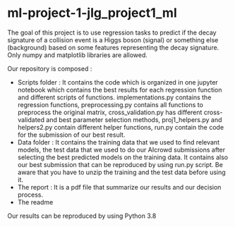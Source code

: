 # ml-project-1-jlg_project1_ml

The goal of this project is to use regression tasks to predict if the decay signature of a collision event is a Higgs boson (signal) or something else (background) based on some features representing the decay signature. Only numpy and matplotlib libraries are allowed.

Our repository is composed :
- Scripts folder : It contains the code which is organized in one jupyter notebook which contains the best results for each regression function and different scripts of functions. implementations.py contains the regression functions, preprocessing.py contains all functions to preprocess the original matrix, cross_validation.py has different cross-validated and best parameter selection methods, proj1_helpers.py and helpers2.py contain different helper functions, run.py contain the code for the submission of our best result.
- Data folder : It contains the training data that we used to find relevant models, the test data that we used to do our AIcrowd submissions after selecting the best predicted models on the training data. It contains also our best submission that can be reproduced by using run.py script. Be aware that you have to unzip the training and the test data before using it.
- The report : It is a pdf file that summarize our results and our decision process.
- The readme

Our results can be reproduced by using Python 3.8


